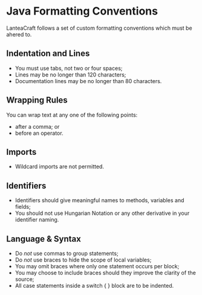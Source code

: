Java Formatting Conventions
===========================

LanteaCraft follows a set of custom formatting conventions which must be ahered to.

Indentation and Lines
---------------------
* You must use tabs, not two or four spaces;
* Lines may be no longer than 120 characters;
* Documentation lines may be no longer than 80 characters.

Wrapping Rules
--------------
You can wrap text at any one of the following points:

* after a comma; or
* before an operator.

Imports
-------
* Wildcard imports are not permitted.

Identifiers
-----------
* Identifiers should give meaningful names to methods, variables and fields; 
* You should not use Hungarian Notation or any other derivative in your identifier naming.

Language & Syntax
-----------------
* Do *not* use commas to group statements;
* Do *not* use braces to hide the scope of local variables;
* You may omit braces where only one statement occurs per block;
* You may choose to include braces should they improve the clarity of the source;
* All case statements inside a switch { } block are to be indented.
